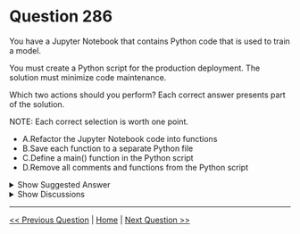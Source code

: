 # Question 286

You have a Jupyter Notebook that contains Python code that is used to train a model.

You must create a Python script for the production deployment. The solution must minimize code maintenance.

Which two actions should you perform? Each correct answer presents part of the solution.

NOTE: Each correct selection is worth one point.

* A.Refactor the Jupyter Notebook code into functions
* B.Save each function to a separate Python file
* C.Define a main() function in the Python script
* D.Remove all comments and functions from the Python script

<details>
  <summary>Show Suggested Answer</summary>

  <strong>AC</strong><br>
<p>C: Python main function is a starting point of any program. When the program is run, the python interpreter runs the code sequentially. Main function is executed only when it is run as a Python program.</p>
<p>A: Refactoring, code style and testing</p>
<p>The first step is to modularise the notebook into a reasonable folder structure, this effectively means to convert files from .ipynb format to .py format, ensure each script has a clear distinct purpose and organise these files in a coherent way.</p>
<img src="images/q286_ref_6_0031200001.jpg" alt="Reference Image"><br>
<p>Once the project is nicely structured we can tidy up or refactor the code.</p>
<p>Reference:</p>
<p>https://www.guru99.com/learn-python-main-function-with-examples-understand-main.html https://towardsdatascience.com/from-jupyter-notebook-to-deployment-a-straightforward-example-1838c203a437</p>

</details>

<details>
  <summary>Show Discussions</summary>

<blockquote><p><strong>evangelist</strong> <code>(Sun 08 Dec 2024 08:00)</code> - <em>Upvotes: 1</em></p><p>given answers are correct</p></blockquote>
<blockquote><p><strong>Kakusaif</strong> <code>(Sat 08 Apr 2023 17:04)</code> - <em>Upvotes: 2</em></p><p>correct - official MS reference  is here - https://learn.microsoft.com/en-us/azure/machine-learning/v1/how-to-convert-ml-experiment-to-production</p></blockquote>
<blockquote><p><strong>chevyli</strong> <code>(Thu 02 Mar 2023 04:29)</code> - <em>Upvotes: 1</em></p><p>Seems correct</p></blockquote>

</details>

---

[<< Previous Question](question_285.md) | [Home](/index.md) | [Next Question >>](question_287.md)
